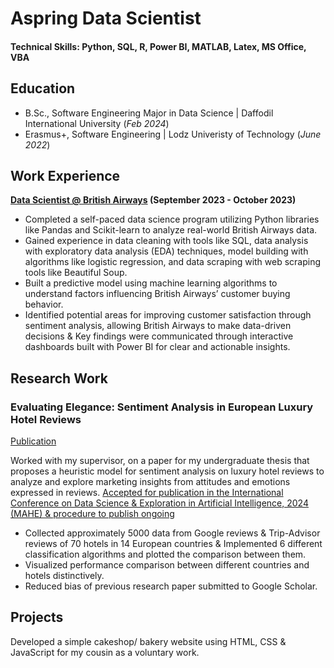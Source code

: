 # Aspring Data Scientist

#### Technical Skills: Python, SQL, R, Power BI, MATLAB, Latex, MS Office, VBA

## Education							       					        		
- B.Sc., Software Engineering Major in Data Science | Daffodil International University (_Feb 2024_)
- Erasmus+, Software Engineering | Lodz Univeristy of Technology (_June 2022_)

## Work Experience
**[Data Scientist @ British Airways](https://drive.google.com/file/d/1WDS01tpeD9fXfvGFiK1J48iwuQPYIlbU/view?usp=drive_link) (September 2023 - October 2023)**
-  Completed a self-paced data science program utilizing Python libraries like Pandas and Scikit-learn to analyze real-world British Airways data.
- Gained experience in data cleaning with tools like SQL, data analysis with exploratory data analysis (EDA) techniques, model building with algorithms like logistic regression, and data scraping with web scraping tools like Beautiful Soup.
-  Built a predictive model using machine learning algorithms to understand factors influencing British Airways’ customer buying behavior.
-  Identified potential areas for improving customer satisfaction through sentiment analysis, allowing British Airways to make data-driven decisions & Key findings were communicated through interactive dashboards built with Power BI for clear and actionable insights.


## Research Work
### Evaluating Elegance: Sentiment Analysis in European Luxury Hotel Reviews 
[Publication](https://drive.google.com/file/d/1Ks1UHHiIWUaQAcVQ5f9t2-1osE3hyz1p/view?usp=sharing)

Worked with my supervisor, on a paper for my undergraduate thesis that proposes a heuristic model for sentiment analysis on luxury hotel reviews to analyze and explore marketing insights from attitudes and emotions expressed in reviews. [Accepted for publication in the International Conference on Data Science & Exploration in Artificial Intelligence, 2024 (MAHE) & procedure to publish ongoing](https://drive.google.com/file/d/1MUZ3N6E-YSfPj9JspS8eM3ixfljDTM-R/view?usp=drive_link)

- Collected approximately 5000 data from Google reviews & Trip-Advisor reviews of 70 hotels in 14 European countries & Implemented 6 different classification algorithms and plotted the comparison between them.
- Visualized performance comparison between different countries and hotels distinctively.
- Reduced bias of previous research paper submitted to Google Scholar.




## Projects
Developed a simple cakeshop/ bakery website using HTML, CSS & JavaScript for my cousin as a voluntary work.






